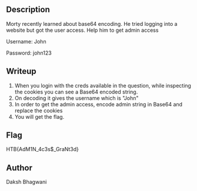 ## Description
Morty recently learned about base64 encoding. He tried logging into a website but got the user access. Help him to get admin access

Username: John

Password: john123


## Writeup

1) When you login with the creds available in the question, while inspecting the cookies you can see a Base64 encoded string.
2) On decoding it gives the username which is "John"
3) In order to get the admin access, encode admin string in Base64 and replace the cookies
4) You will get the flag.

## Flag
HTB{AdM1N_4c3s$_GraNt3d}

## Author
Daksh Bhagwani
